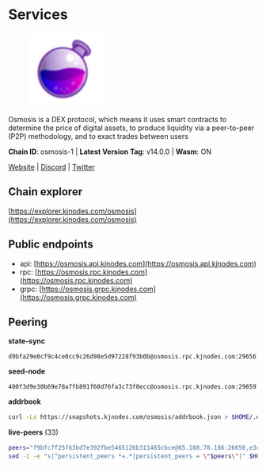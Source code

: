 # Services

<figure><img src="https://raw.githubusercontent.com/kj89/cosmos-images/main/logos/osmosis.png" width="150" alt=""><figcaption></figcaption></figure>

Osmosis is a DEX protocol, which means it uses smart contracts  to determine the price of digital assets, to produce liquidity  via a peer-to-peer (P2P) methodology, and to exact trades between users

**Chain ID**: osmosis-1 | **Latest Version Tag**: v14.0.0 | **Wasm**: ON

[Website](https://osmosis.zone) | [Discord](https://discord.gg/osmosis) | [Twitter](https://twitter.com/osmosiszone)




## Chain explorer
[https://explorer.kjnodes.com/osmosis](https://explorer.kjnodes.com/osmosis)

## Public endpoints

* api: [https://osmosis.api.kjnodes.com](https://osmosis.api.kjnodes.com)
* rpc: [https://osmosis.rpc.kjnodes.com](https://osmosis.rpc.kjnodes.com)
* grpc: [https://osmosis.grpc.kjnodes.com](https://osmosis.grpc.kjnodes.com)

## Peering

**state-sync**

```text
d9bfa29e0cf9c4ce0cc9c26d98e5d97228f93b0b@osmosis.rpc.kjnodes.com:29656
```

**seed-node**

```text
400f3d9e30b69e78a7fb891f60d76fa3c73f0ecc@osmosis.rpc.kjnodes.com:29659
```

**addrbook**
```bash
curl -Ls https://snapshots.kjnodes.com/osmosis/addrbook.json > $HOME/.osmosisd/config/addrbook.json
```

**live-peers** (33)
```bash
peers="f9bfc7f25f63bd7e392fbe5465126b311465cbce@65.108.78.186:26656,e3cc05de734a9eb3da832cf0236f319a9a4063ba@95.216.101.39:26656,f9a920a61ee994b12b77178dd5f1fc1ed39b7cd2@142.132.255.49:26656,3197daa0ee5245b17a546be032ff0f6814e1d1db@148.251.191.239:26656,a2024229e2eed1650ba3a3ea9db67fa318dc232e@142.132.199.3:26656,d9bfa29e0cf9c4ce0cc9c26d98e5d97228f93b0b@65.109.88.38:29656,e0fbdbdce6ec8797412751edd00fbaf114c42fad@34.220.226.204:26656,4e38d3caa1554d7f46a2654fa9997554c13f61f2@95.216.96.61:26656,fc590afe489a1b9ca8ff3f2fb396dbc20b1997a4@204.16.244.254:26656,42745690b41f6a7515c4a87d88efda2e82b55b76@78.46.94.183:26656,bfb67b2ae345955d6bc0991450120669c683386e@149.56.25.66:26656,43785e5ffd8783393ea8094f77efcee5bdbcdce3@78.141.244.18:26656,f4b811759e55f665180545ad5e1b42573f660861@135.181.181.251:26656,724cef11bbe866269b3d67f7dd5ea539cc4096bf@198.244.164.186:26656,47e4075978458bfc382630b2a46aabbbbf7977b2@143.198.234.114:26656,20913e92e8b9ea2d80ad34edd9b52e97886cf616@54.37.30.181:26656,173751092c573b78d0dd40677dc7d7f5b546dcfd@94.130.207.9:26656,0419c998d6aac0afdb05808ad9a935670248e209@65.108.204.56:26656,a6283307952423c1751431c220d11ed36b61ed84@143.110.237.113:26656,74e8ba742d8312c250f3237c8c8f3f951c01f9df@95.216.4.104:26656,407267ac44b20a0a4258d0bbca1c9f657bf88d08@74.118.143.19:26656,30e9432879d5b0976b88e52120dc12338e40fc33@65.108.108.176:26656,2736d870197d443e463b4ff4b7b52f1cec920030@45.63.39.14:26656,5f82cc2745cd5d02630e8b1528bd5a312fdccb6e@89.149.218.69:26656,82e224c9640048a6513c589e904c0d903bb99f32@74.118.140.23:26656,b37a3c92c039de2582edd120b16afa3f462ecf3e@23.88.69.22:27166,fc2ad6fb9f20b4a637e244d92c35362bdb5d96af@100.26.145.135:26656,fd0930fea06876e362e0a92046854ed651f27ac2@45.76.13.41:26656,e613079d9b1c1c688963215a975cc9b29722f4fb@65.108.238.103:12556,94e69330d6f4cfe221cdd2ce49ee141e53e5f200@23.106.120.6:26656,6b1dd134b30aeaeb2f21f33bd2cd0370a2275501@138.68.6.165:26656,980b15331dece2aa8020c1800b9c00ddb273c872@138.201.32.103:30656,9a2c0744b7795afd5a7910d657a7bc178aee6f32@3.15.176.200:26656"
sed -i -e "s|^persistent_peers *=.*|persistent_peers = \"$peers\"|" $HOME/.osmosisd/config/config.toml
```
